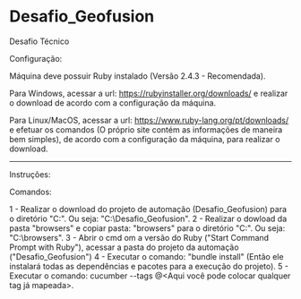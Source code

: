 # Desafio_Geofusion
Desafio Técnico


Configuração:

Máquina deve possuir Ruby instalado (Versão 2.4.3 - Recomendada).

Para Windows, acessar a url: https://rubyinstaller.org/downloads/ e realizar o download de acordo com a configuração da máquina.

Para Linux/MacOS, acessar a url: https://www.ruby-lang.org/pt/downloads/
e efetuar os comandos (O próprio site contém as informações de maneira bem simples), de acordo com a configuração da máquina, para realizar o download.

***********************************
Instruções:

Comandos: 

 1 - Realizar o download do projeto de automação (Desafio_Geofusion) para o diretório "C:\". Ou seja: "C:\Desafio_Geofusion".
 2 - Realizar o dowload da pasta "browsers" e copiar pasta: "browsers" para o diretório "C:\". Ou seja: "C:\browsers".
 3 - Abrir o cmd om a versão do Ruby ("Start Command Prompt with Ruby"), acessar a pasta do projeto da automação ("Desafio_Geofusion")
 4 - Executar o comando: "bundle install" (Então ele instalará todas as dependências e pacotes para a execução do projeto).
 5 - Executar o comando: cucumber --tags @<Aqui você pode colocar qualquer tag já mapeada>.
